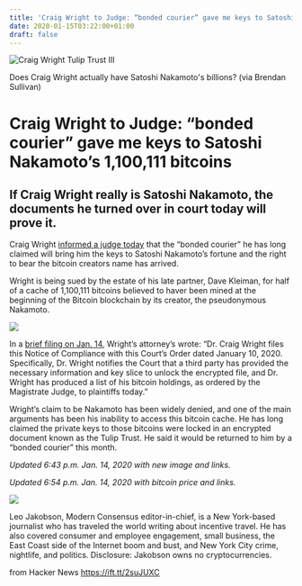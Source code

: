 ```yaml
---
title: 'Craig Wright to Judge: “bonded courier” gave me keys to Satoshi’s 1M+ bitcoins'
date: 2020-01-15T03:22:00+01:00
draft: false
---
```


![Craig Wright Tulip Trust III](https://modernconsensus.com/wp-content/uploads/2020/01/Craig-interview-3_sm-1140x713.jpg)

Does Craig Wright actually have Satoshi Nakamoto's billions? (via Brendan Sullivan)

Craig Wright to Judge: “bonded courier” gave me keys to Satoshi Nakamoto’s 1,100,111 bitcoins
=============================================================================================

If Craig Wright really is Satoshi Nakamoto, the documents he turned over in court today will prove it.
------------------------------------------------------------------------------------------------------

Craig Wright [informed a judge today](https://modernconsensus.com/people/judge-to-craig-wright-put-up-or-shut-up/) that the “bonded courier” he has long claimed will bring him the keys to Satoshi Nakamoto’s fortune and the right to bear the bitcoin creators name has arrived.

Wright is being sued by the estate of his late partner, Dave Kleiman, for half of a cache of 1,100,111 bitcoins believed to haver been mined at the beginning of the Bitcoin blockchain by its creator, the pseudonymous Nakamoto.

![](https://modernconsensus.com/wp-content/uploads/2020/01/Screen-Shot-2020-01-14-at-6.28.39-PM-847x1024.png)

In a [brief filing on Jan. 14](https://www.courtlistener.com/recap/gov.uscourts.flsd.521536/gov.uscourts.flsd.521536.376.0_1.pdf), Wright’s attorney’s wrote: “Dr. Craig Wright files this Notice of Compliance with this Court’s Order dated January 10, 2020. Specifically, Dr. Wright notifies the Court that a third party has provided the necessary information and key slice to unlock the encrypted file, and Dr. Wright has produced a list of his bitcoin holdings, as ordered by the Magistrate Judge, to plaintiffs today.”

Wright’s claim to be Nakamoto has been widely denied, and one of the main arguments has been his inability to access this bitcoin cache. He has long claimed the private keys to those bitcoins were locked in an encrypted document known as the Tulip Trust. He said it would be returned to him by a “bonded courier” this month.

_Updated 6:43 p.m. Jan. 14, 2020 with new image and links._

_Updated 6:54 p.m. Jan. 14, 2020 with bitcoin price and links._

[![](https://modernconsensus.com/wp-content/uploads/2018/12/Leo_headshot-96x96.jpg)](https://modernconsensus.com/author/leo-jakobson/)

Leo Jakobson, Modern Consensus editor-in-chief, is a New York-based journalist who has traveled the world writing about incentive travel. He has also covered consumer and employee engagement, small business, the East Coast side of the Internet boom and bust, and New York City crime, nightlife, and politics. Disclosure: Jakobson owns no cryptocurrencies.

  
  
from Hacker News https://ift.tt/2suJUXC
